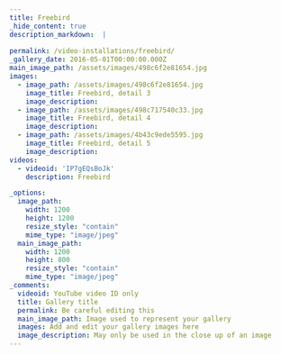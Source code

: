 ```yaml
---
title: Freebird
_hide_content: true
description_markdown:  |
  
permalink: /video-installations/freebird/
_gallery_date: 2016-05-01T00:00:00.000Z
main_image_path: /assets/images/498c6f2e81654.jpg
images:            
  - image_path: /assets/images/498c6f2e81654.jpg
    image_title: Freebird, detail 3
    image_description:   
  - image_path: /assets/images/498c717540c33.jpg
    image_title: Freebird, detail 4
    image_description:  
  - image_path: /assets/images/4b43c9ede5595.jpg
    image_title: Freebird, detail 5
    image_description:            
videos:
  - videoid: 'IP7gEQsBoJk'
    description: Freebird

_options:
  image_path:
    width: 1200
    height: 1200
    resize_style: "contain"
    mime_type: "image/jpeg"
  main_image_path:
    width: 1200
    height: 800
    resize_style: "contain"
    mime_type: "image/jpeg"
_comments:
  videoid: YouTube video ID only
  title: Gallery title
  permalink: Be careful editing this
  main_image_path: Image used to represent your gallery
  images: Add and edit your gallery images here
  image_description: May only be used in the close up of an image
---
```



